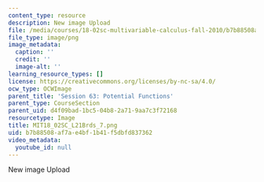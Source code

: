 ```yaml
---
content_type: resource
description: New image Upload
file: /media/courses/18-02sc-multivariable-calculus-fall-2010/b7b88508af7ae4bf1b41f5dbfd837362_MIT18_02SC_L21Brds_7.png
file_type: image/png
image_metadata:
  caption: ''
  credit: ''
  image-alt: ''
learning_resource_types: []
license: https://creativecommons.org/licenses/by-nc-sa/4.0/
ocw_type: OCWImage
parent_title: 'Session 63: Potential Functions'
parent_type: CourseSection
parent_uid: d4f09bad-1bc5-04b8-2a71-9aa7c3f72168
resourcetype: Image
title: MIT18_02SC_L21Brds_7.png
uid: b7b88508-af7a-e4bf-1b41-f5dbfd837362
video_metadata:
  youtube_id: null
---
```

New image Upload